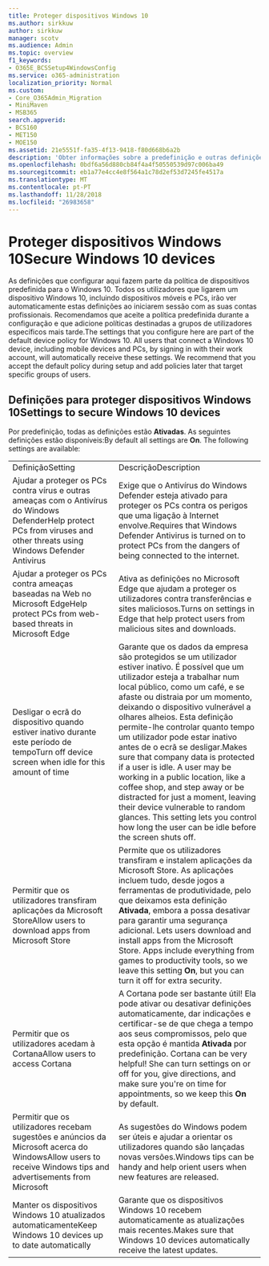 ```yaml
---
title: Proteger dispositivos Windows 10
ms.author: sirkkuw
author: sirkkuw
manager: scotv
ms.audience: Admin
ms.topic: overview
f1_keywords:
- O365E_BCSSetup4WindowsConfig
ms.service: o365-administration
localization_priority: Normal
ms.custom:
- Core_O365Admin_Migration
- MiniMaven
- MSB365
search.appverid:
- BCS160
- MET150
- MOE150
ms.assetid: 21e5551f-fa35-4f13-9418-f80d668b6a2b
description: 'Obter informações sobre a predefinição e outras definições para proteger o Windows 10 dispositivos. '
ms.openlocfilehash: 0bdf6a56d880cb84f4a4f50550539d97c006ba49
ms.sourcegitcommit: eb1a77e4cc4e8f564a1c78d2ef53d7245fe4517a
ms.translationtype: MT
ms.contentlocale: pt-PT
ms.lasthandoff: 11/28/2018
ms.locfileid: "26983658"
---
```

# <a name="secure-windows-10-devices"></a><span data-ttu-id="77e12-103">Proteger dispositivos Windows 10</span><span class="sxs-lookup"><span data-stu-id="77e12-103">Secure Windows 10 devices</span></span>

<span data-ttu-id="77e12-p101">As definições que configurar aqui fazem parte da política de dispositivos predefinida para o Windows 10. Todos os utilizadores que ligarem um dispositivo Windows 10, incluindo dispositivos móveis e PCs, irão ver automaticamente estas definições ao iniciarem sessão com as suas contas profissionais. Recomendamos que aceite a política predefinida durante a configuração e que adicione políticas destinadas a grupos de utilizadores específicos mais tarde.</span><span class="sxs-lookup"><span data-stu-id="77e12-p101">The settings that you configure here are part of the default device policy for Windows 10. All users that connect a Windows 10 device, including mobile devices and PCs, by signing in with their work account, will automatically receive these settings. We recommend that you accept the default policy during setup and add policies later that target specific groups of users.</span></span>
  
## <a name="settings-to-secure-windows-10-devices"></a><span data-ttu-id="77e12-107">Definições para proteger dispositivos Windows 10</span><span class="sxs-lookup"><span data-stu-id="77e12-107">Settings to secure Windows 10 devices</span></span>

<span data-ttu-id="77e12-p102">Por predefinição, todas as definições estão **Ativadas**. As seguintes definições estão disponíveis:</span><span class="sxs-lookup"><span data-stu-id="77e12-p102">By default all settings are **On**. The following settings are available:</span></span>
  
|||
|:-----|:-----|
|<span data-ttu-id="77e12-110">Definição</span><span class="sxs-lookup"><span data-stu-id="77e12-110">Setting</span></span>  <br/> |<span data-ttu-id="77e12-111">Descrição</span><span class="sxs-lookup"><span data-stu-id="77e12-111">Description</span></span>  <br/> |
|<span data-ttu-id="77e12-112">Ajudar a proteger os PCs contra vírus e outras ameaças com o Antivírus do Windows Defender</span><span class="sxs-lookup"><span data-stu-id="77e12-112">Help protect PCs from viruses and other threats using Windows Defender Antivirus</span></span>  <br/> |<span data-ttu-id="77e12-113">Exige que o Antivírus do Windows Defender esteja ativado para proteger os PCs contra os perigos que uma ligação à Internet envolve.</span><span class="sxs-lookup"><span data-stu-id="77e12-113">Requires that Windows Defender Antivirus is turned on to protect PCs from the dangers of being connected to the internet.</span></span>  <br/> |
|<span data-ttu-id="77e12-114">Ajudar a proteger os PCs contra ameaças baseadas na Web no Microsoft Edge</span><span class="sxs-lookup"><span data-stu-id="77e12-114">Help protect PCs from web-based threats in Microsoft Edge</span></span>  <br/> |<span data-ttu-id="77e12-115">Ativa as definições no Microsoft Edge que ajudam a proteger os utilizadores contra transferências e sites maliciosos.</span><span class="sxs-lookup"><span data-stu-id="77e12-115">Turns on settings in Edge that help protect users from malicious sites and downloads.</span></span>  <br/> |
|<span data-ttu-id="77e12-116">Desligar o ecrã do dispositivo quando estiver inativo durante este período de tempo</span><span class="sxs-lookup"><span data-stu-id="77e12-116">Turn off device screen when idle for this amount of time</span></span>  <br/> |<span data-ttu-id="77e12-p103">Garante que os dados da empresa são protegidos se um utilizador estiver inativo. É possível que um utilizador esteja a trabalhar num local público, como um café, e se afaste ou distraia por um momento, deixando o dispositivo vulnerável a olhares alheios. Esta definição permite-lhe controlar quanto tempo um utilizador pode estar inativo antes de o ecrã se desligar.</span><span class="sxs-lookup"><span data-stu-id="77e12-p103">Makes sure that company data is protected if a user is idle. A user may be working in a public location, like a coffee shop, and step away or be distracted for just a moment, leaving their device vulnerable to random glances. This setting lets you control how long the user can be idle before the screen shuts off.</span></span>  <br/> |
|<span data-ttu-id="77e12-120">Permitir que os utilizadores transfiram aplicações da Microsoft Store</span><span class="sxs-lookup"><span data-stu-id="77e12-120">Allow users to download apps from Microsoft Store</span></span>  <br/> |<span data-ttu-id="77e12-p104">Permite que os utilizadores transfiram e instalem aplicações da Microsoft Store. As aplicações incluem tudo, desde jogos a ferramentas de produtividade, pelo que deixamos esta definição **Ativada**, embora a possa desativar para garantir uma segurança adicional.  </span><span class="sxs-lookup"><span data-stu-id="77e12-p104">Lets users download and install apps from the Microsoft Store. Apps include everything from games to productivity tools, so we leave this setting **On**, but you can turn it off for extra security.  </span></span><br/> |
|<span data-ttu-id="77e12-123">Permitir que os utilizadores acedam à Cortana</span><span class="sxs-lookup"><span data-stu-id="77e12-123">Allow users to access Cortana</span></span>  <br/> |<span data-ttu-id="77e12-p105">A Cortana pode ser bastante útil! Ela pode ativar ou desativar definições automaticamente, dar indicações e certificar-se de que chega a tempo aos seus compromissos, pelo que esta opção é mantida **Ativada** por predefinição.  </span><span class="sxs-lookup"><span data-stu-id="77e12-p105">Cortana can be very helpful! She can turn settings on or off for you, give directions, and make sure you're on time for appointments, so we keep this **On** by default.  </span></span><br/> |
|<span data-ttu-id="77e12-126">Permitir que os utilizadores recebam sugestões e anúncios da Microsoft acerca do Windows</span><span class="sxs-lookup"><span data-stu-id="77e12-126">Allow users to receive Windows tips and advertisements from Microsoft</span></span>  <br/> |<span data-ttu-id="77e12-127">As sugestões do Windows podem ser úteis e ajudar a orientar os utilizadores quando são lançadas novas versões.</span><span class="sxs-lookup"><span data-stu-id="77e12-127">Windows tips can be handy and help orient users when new features are released.</span></span>  <br/> |
|<span data-ttu-id="77e12-128">Manter os dispositivos Windows 10 atualizados automaticamente</span><span class="sxs-lookup"><span data-stu-id="77e12-128">Keep Windows 10 devices up to date automatically</span></span>  <br/> |<span data-ttu-id="77e12-129">Garante que os dispositivos Windows 10 recebem automaticamente as atualizações mais recentes.</span><span class="sxs-lookup"><span data-stu-id="77e12-129">Makes sure that Windows 10 devices automatically receive the latest updates.</span></span>  <br/> |
   

